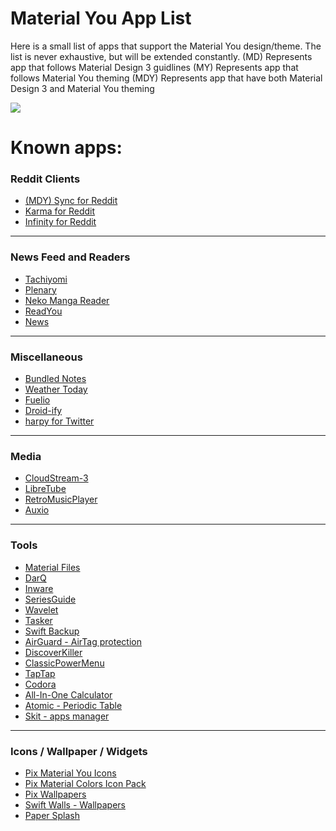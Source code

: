 # Material You App List
Here is a small list of apps that support the Material You design/theme. The list is never exhaustive, but will be extended constantly.
(MD) Represents app that follows Material Design 3 guidlines
(MY) Represents app that follows Material You theming
(MDY) Represents app that have both Material Design 3 and Material You theming

![](https://lh3.googleusercontent.com/552oGSlinN0Gd7T8EjNkYGCBzHt0UmoG_pWtHSUY6FwaGT4q4-zJlGHD9rWO7MT5Oe_rtQZmyVnGRxVXch7Q1CTSQMs_1TcwbIMX9xZYDjEK2_R7PA=w1064-v0)

# Known apps:
### Reddit Clients
- [(MDY) Sync for Reddit](https://play.google.com/store/apps/details?id=com.laurencedawson.reddit_sync)
- [Karma for Reddit](https://play.google.com/store/apps/details?id=com.brianrobles204.karmamachine_flutter "Karma")
- [Infinity for Reddit](https://play.google.com/store/apps/details?id=ml.docilealligator.infinityforreddit)

------------
### News Feed and Readers
- [Tachiyomi](https://tachiyomi.org/ "Tachiyomi")
- [Plenary](https://play.google.com/store/apps/details?id=com.spians.plenary "Plenary")
- [Neko Manga Reader](https://github.com/CarlosEsco/Neko "Neko Manga Reader")
- [ReadYou](https://github.com/Ashinch/ReadYou)
- [News](https://www.f-droid.org/packages/co.appreactor.news/)

------------
### Miscellaneous
- [Bundled Notes](https://play.google.com/store/apps/details?id=com.xaviertobin.noted)
- [Weather Today](https://play.google.com/store/apps/details?id=com.kokoschka.michael.weather "Wetter Aktuell")
- [Fuelio](https://play.google.com/store/apps/details?id=com.kajda.fuelio&hl=de_CH&gl=US "Fuelio")
- [Droid-ify](https://www.f-droid.org/packages/com.looker.droidify/)
- [harpy for Twitter](https://play.google.com/store/apps/details?id=com.robertodoering.harpy.free)
------------
### Media
- [CloudStream-3](https://github.com/LagradOst/CloudStream-3)
- [LibreTube](https://github.com/libre-tube/LibreTube "LibreTube")
- [RetroMusicPlayer](https://github.com/RetroMusicPlayer/RetroMusicPlayer "RetroMusicPlayer")
- [Auxio](https://github.com/OxygenCobalt/Auxio)

------------
### Tools
- [Material Files](https://github.com/zhanghai/MaterialFiles)
- [DarQ](https://github.com/KieronQuinn/DarQ "DarQ")
- [Inware](https://play.google.com/store/apps/details?id=com.evo.inware "Inware")
- [SeriesGuide](https://play.google.com/store/apps/details?id=com.battlelancer.seriesguide "SeriesGuide")
- [Wavelet](https://play.google.com/store/apps/details?id=com.pittvandewitt.wavelet "Wavelet")
- [Tasker](https://play.google.com/store/apps/details?id=net.dinglisch.android.taskerm "Tasker")
- [Swift Backup](https://play.google.com/store/apps/details?id=org.swiftapps.swiftbackup "Swift Backup")
- [AirGuard - AirTag protection](https://play.google.com/store/apps/details?id=de.seemoo.at_tracking_detection.release "AirGuard - AirTag protection")
- [DiscoverKiller](https://github.com/KieronQuinn/DiscoverKiller "DiscoverKiller")
- [ClassicPowerMenu](https://github.com/KieronQuinn/ClassicPowerMenu "ClassicPowerMenu")
- [TapTap](https://github.com/KieronQuinn/TapTap "TapTap")
- [Codora](https://play.google.com/store/apps/details?id=com.kokoschka.michael.qrtools)
- [All-In-One Calculator](https://play.google.com/store/apps/details?id=all.in.one.calculator)
- [Atomic - Periodic Table](https://play.google.com/store/apps/details?id=com.jlindemann.science)
- [Skit - apps manager](https://play.google.com/store/apps/details?id=com.pavelrekun.skit)
------------
### Icons / Wallpaper / Widgets
- [Pix Material You Icons](https://play.google.com/store/apps/details?id=com.pashapuma.pix.material.you.iconpack "Pix Material You Icons")
- [Pix Material Colors Icon Pack](https://play.google.com/store/apps/details?id=com.pashapuma.pix.material.color "Pix Material Colors Icon Pack")
- [Pix Wallpapers](https://play.google.com/store/apps/details?id=com.pashapuma.pix.wallpapers "Pix Wallpapers")
- [Swift Walls - Wallpapers](https://play.google.com/store/apps/details?id=it.folgore95.mywall "Swift Walls - Wallpapers")
- [Paper Splash](https://play.google.com/store/apps/details?id=com.jlindemann.papersplash&hl=de_CH&gl=US "Paper Splash")
